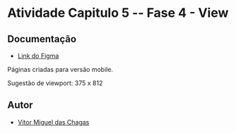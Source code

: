 # Atividade Capitulo 5 -- Fase 4 - View




## Documentação

- [Link do Figma](https://www.figma.com/file/Y2mBKQkkXn8M6t7jy1uVjd/Health-Track?node-id=0%3A1)

Páginas criadas para versão mobile. 

Sugestão de viewport: 375 x 812




## Autor

- [Vitor Miguel das Chagas](https://www.github.com/VitorMChagas)

